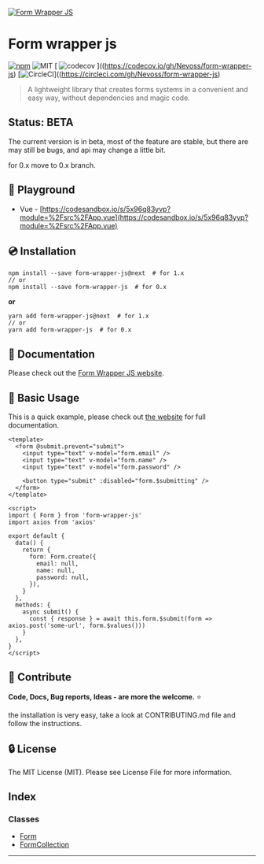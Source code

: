
 [![Form Wrapper JS](https://nevoss.github.io/form-wrapper-js/logo.svg)](https://nevoss.github.io/form-wrapper-js) 

Form wrapper js
===============

 [![npm](https://img.shields.io/npm/v/form-wrapper-js.svg?style=shield)](https://www.npmjs.com/package/form-wrapper-js) ![MIT](https://img.shields.io/github/license/Nevoss/form-wrapper-js.svg) [ ![codecov](https://codecov.io/gh/Nevoss/form-wrapper-js/branch/master/graph/badge.svg) ]((https://codecov.io/gh/Nevoss/form-wrapper-js) [![CircleCI](https://circleci.com/gh/Nevoss/form-wrapper-js.svg?style=shield)]((https://circleci.com/gh/Nevoss/form-wrapper-js) 

> A lightweight library that creates forms systems in a convenient and easy way, without dependencies and magic code.


Status: BETA
----------------
The current version is in beta, most of the feature are stable, but there are may still be bugs, and api may change a little bit.

for 0.x move to 0.x branch.

:art: Playground
----------------

*   Vue - [https://codesandbox.io/s/5x96q83yvp?module=%2Fsrc%2FApp.vue](https://codesandbox.io/s/5x96q83yvp?module=%2Fsrc%2FApp.vue)

:cd: Installation
-----------------

```
npm install --save form-wrapper-js@next  # for 1.x
// or
npm install --save form-wrapper-js  # for 0.x
```

**or**

```
yarn add form-wrapper-js@next  # for 1.x
// or
yarn add form-wrapper-js  # for 0.x
```

:book: Documentation
--------------------

Please check out the [Form Wrapper JS website](https://nevoss.github.io/form-wrapper-js).

:rocket: Basic Usage
--------------------

This is a quick example, please check out [the website](https://nevoss.github.io/form-wrapper-js) for full documentation.

```vue
<template>
  <form @submit.prevent="submit">
    <input type="text" v-model="form.email" />
    <input type="text" v-model="form.name" />
    <input type="text" v-model="form.password" />

    <button type="submit" :disabled="form.$submitting" />
  </form>
</template>

<script>
import { Form } from 'form-wrapper-js'
import axios from 'axios'

export default {
  data() {
    return {
      form: Form.create({
        email: null,
        name: null,
        password: null,
      }),
    }
  },
  methods: {
    async submit() {
      const { response } = await this.form.$submit(form => axios.post('some-url', form.$values()))
    }
  },
}
</script>
```

:beers: Contribute
------------------

**Code, Docs, Bug reports, Ideas - are more the welcome.** ⭐

the installation is very easy, take a look at CONTRIBUTING.md file and follow the instructions.

:lock: License
--------------

The MIT License (MIT). Please see License File for more information.

## Index

### Classes

* [Form](classes/form.md)
* [FormCollection](classes/formcollection.md)

---

